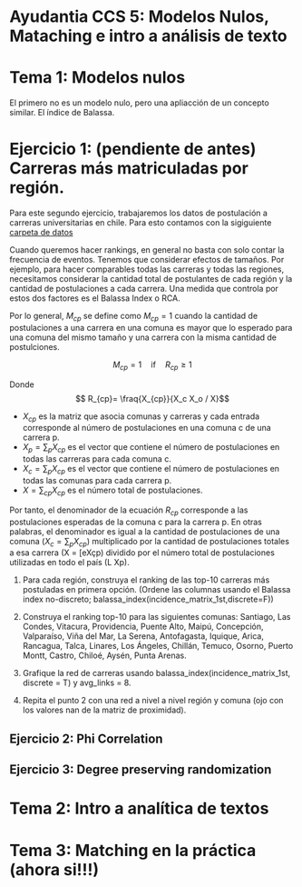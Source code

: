 # Ayudantia CCS 5: Modelos Nulos, Mataching e intro a análisis de texto




# Tema 1: Modelos nulos

El primero no es un modelo nulo, pero una apliacción de un concepto similar. El índice de Balassa.

# Ejercicio 1: (pendiente de antes) Carreras más matriculadas por región.

Para este segundo ejercicio, trabajaremos los datos de postulación a carreras universitarias en chile. Para esto contamos con la sigiguiente [carpeta de datos](https://www.dropbox.com/sh/uw9u1wlwi189lbw/AAD9rRWQsBLskP3hexaOk08Ba?dl=0)

Cuando queremos hacer rankings, en general no basta con solo contar la frecuencia de eventos. Tenemos que considerar efectos de tamaños. Por ejemplo, para hacer comparables todas las carreras y todas las regiones, necesitamos considerar la cantidad total de postulantes de cada región y la cantidad de postulaciones a cada carrera. Una medida que controla por estos dos factores es el Balassa Index o RCA.

Por lo general, $M_{cp}$ se define como $M_{cp} = 1$ cuando la cantidad de postulaciones a una carrera en una comuna es mayor que lo esperado para una comuna del mismo tamaño y una carrera con la misma cantidad de postulciones.

$$ M_{cp} = 1 \quad \text{if} \quad R_{cp} \geq 1$$

Donde
$$ R_{cp}= \fraq{X_{cp}}{X_c X_o / X}$$

- $X_{cp}$ es la matriz que asocia comunas y carreras y cada entrada corresponde al número de postulaciones en una comuna c de una carrera p. 
- $X_{p} = \sum_p X_{cp}$ es el vector que contiene el número de postulaciones en todas las carreras para cada comuna c.
- $X_{c} = \sum_{p} X_{cp}$ es el vector que contiene el número de postulaciones en todas las comunas para cada carrera p. 
- $X = \sum_{cp} X_{cp}$ es el número total de postulaciones. 

Por tanto, el denominador de la ecuación $R_{cp}$ corresponde a las postulaciones esperadas de la comuna c para la carrera p. En otras palabras, el denominador es igual a la cantidad de postulaciones de una comuna ($X_c = \sum_p X_{cp}$) multiplicado por la cantidad de postulaciones totales a esa carrera (X = [eXçp) dividido por el número total de postulaciones utilizadas en todo el país (L Xp).


1) Para cada región, construya el ranking de las top-10 carreras más postuladas en primera opción. (Ordene las columnas usando el Balassa index no-discreto; balassa_index(incidence_matrix_1st,discrete=F))

2) Construya el ranking top-10 para las siguientes comunas: Santiago, Las Condes, Vitacura, Providencia, Puente Alto, Maipú, Concepción, Valparaíso, Viña del Mar, La Serena, Antofagasta, Iquique, Arica, Rancagua, Talca, Linares, Los Ángeles, Chillán, Temuco, Osorno, Puerto Montt, Castro, Chiloé, Aysén, Punta Arenas.

3) Grafique la red de carreras usando balassa_index(incidence_matrix_1st, discrete = T) y avg_links = 8.

4) Repita el punto 2 con una red a nivel a nivel región y comuna (ojo con los valores nan de la matriz de proximidad).


## Ejercicio 2: Phi Correlation


## Ejercicio 3: Degree preserving randomization


# Tema 2: Intro a analítica de textos



# Tema 3: Matching en la práctica (ahora si!!!)
